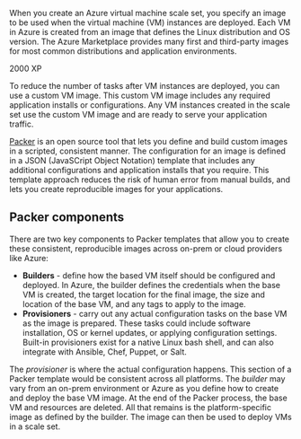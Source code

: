 When you create an Azure virtual machine scale set, you specify an image to be used when the virtual machine (VM) instances are deployed. Each VM in Azure is created from an image that defines the Linux distribution and OS version. The Azure Marketplace provides many first and third-party images for most common distributions and application environments.

<div class="xp-tag is-large is-complete">
    <div class="exxp-tag-hexagon" aria-label="2000 XP">
        <span class="exxp-tag-icon is-shown-complete docon docon-check"></span>
        <span class="exxp-tag-xp">2000 XP</span>
    </div>
</div>

To reduce the number of tasks after VM instances are deployed, you can use a custom VM image. This custom VM image includes any required application installs or configurations. Any VM instances created in the scale set use the custom VM image and are ready to serve your application traffic.

[Packer](https://www.packer.io/) is an open source tool that lets you define and build custom images in a scripted, consistent manner. The configuration for an image is defined in a JSON (JavaSCript Object Notation) template that includes any additional configurations and application installs that you require. This template approach reduces the risk of human error from manual builds, and lets you create reproducible images for your applications.

## Packer components

There are two key components to Packer templates that allow you to create these consistent, reproducible images across on-prem or cloud providers like Azure:

- **Builders** - define how the based VM itself should be configured and deployed. In Azure, the builder defines the credentials when the base VM is created, the target location for the final image, the size and location of the base VM, and any tags to apply to the image.
- **Provisioners** - carry out any actual configuration tasks on the base VM as the image is prepared. These tasks could include software installation, OS or kernel updates, or applying configuration settings. Built-in provisioners exist for a native Linux bash shell, and can also integrate with Ansible, Chef, Puppet, or Salt.

The *provisioner* is where the actual configuration happens. This section of a Packer template would be consistent across all platforms. The *builder* may vary from an on-prem environment or Azure as you define how to create and deploy the base VM image. At the end of the Packer process, the base VM and resources are deleted. All that remains is the platform-specific image as defined by the builder. The image can then be used to deploy VMs in a scale set.